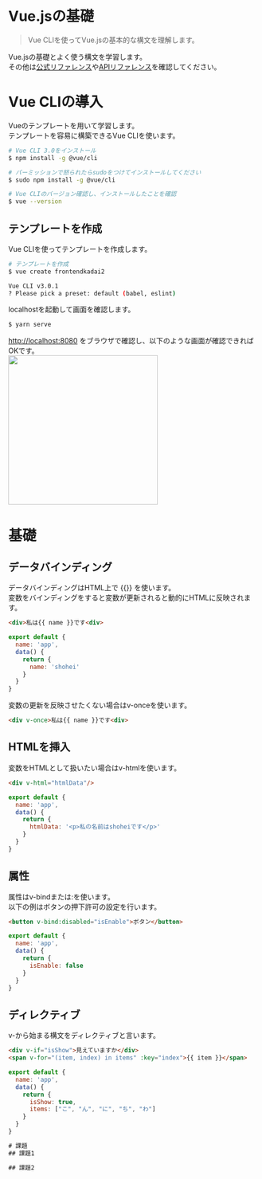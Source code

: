 # Vue.jsの基礎

> Vue CLIを使ってVue.jsの基本的な構文を理解します。

Vue.jsの基礎とよく使う構文を学習します。<br>
その他は[公式リファレンス](https://jp.vuejs.org/v2/guide/)や[APIリファレンス](https://jp.vuejs.org/v2/api/)を確認してください。<br>

# Vue CLIの導入
Vueのテンプレートを用いて学習します。<br>
テンプレートを容易に構築できるVue CLIを使います。

```bash
# Vue CLI 3.0をインストール
$ npm install -g @vue/cli

# パーミッションで怒られたらsudoをつけてインストールしてください
$ sudo npm install -g @vue/cli

# Vue CLIのバージョン確認し、インストールしたことを確認
$ vue --version
```
## テンプレートを作成
Vue CLIを使ってテンプレートを作成します。

```bash
# テンプレートを作成
$ vue create frontendkadai2

Vue CLI v3.0.1
? Please pick a preset: default (babel, eslint)
```

localhostを起動して画面を確認します。
```bash
$ yarn serve
```

[http://localhost:8080](http://localhost:8080) をブラウザで確認し、以下のような画面が確認できればOKです。<br>
<a href="https://imgur.com/S55Q23B"><img src="https://i.imgur.com/S55Q23B.png" width="300" height="300" /></a>

# 基礎
## データバインディング
データバインディングはHTML上で {{}} を使います。<br>
変数をバインディングをすると変数が更新されると動的にHTMLに反映されます。<br>
```html
<div>私は{{ name }}です<div>
```
```js
export default {
  name: 'app',
  data() {
    return {
      name: 'shohei'
    }
  }
}
```

変数の更新を反映させたくない場合はv-onceを使います。
```html
<div v-once>私は{{ name }}です<div>
```
## HTMLを挿入
変数をHTMLとして扱いたい場合はv-htmlを使います。
```html
<div v-html="htmlData"/>
```
```js
export default {
  name: 'app',
  data() {
    return {
      htmlData: '<p>私の名前はshoheiです</p>'
    }
  }
}
```
## 属性
属性はv-bindまたは:を使います。<br>
以下の例はボタンの押下許可の設定を行います。<br>
```html
<button v-bind:disabled="isEnable">ボタン</button>
```
```js
export default {
  name: 'app',
  data() {
    return {
      isEnable: false
    }
  }
}
```

## ディレクティブ
v-から始まる構文をディレクティブと言います。<br>
```html
<div v-if="isShow">見えていますか</div>
<span v-for="(item, index) in items" :key="index">{{ item }}</span>
```
```js
export default {
  name: 'app',
  data() {
    return {
      isShow: true,
      items: ["こ", "ん", "に", "ち", "わ"]
    }
  }
}

# 課題
## 課題1

## 課題2